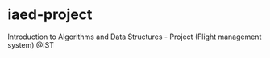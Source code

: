 # iaed-project
Introduction to Algorithms and Data Structures - Project (Flight management system) @IST
